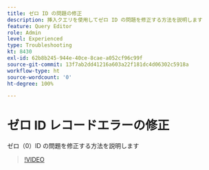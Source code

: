 ```yaml
---
title: ゼロ ID の問題の修正
description: 挿入クエリを使用してゼロ ID の問題を修正する方法を説明します
feature: Query Editor
role: Admin
level: Experienced
type: Troubleshooting
kt: 8430
exl-id: 62b8b245-944e-40ce-8cae-a052cf96c99f
source-git-commit: 13f7ab2dd41216a603a22f181dc4d06302c5918a
workflow-type: ht
source-wordcount: '0'
ht-degree: 100%

---
```


# ゼロ ID レコードエラーの修正

ゼロ（0）ID の問題を修正する方法を説明します

>[!VIDEO](https://video.tv.adobe.com/v/335987?quality=12&learn=on)

